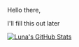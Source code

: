 Hello there,

I'll fill this out later

[![Luna's GitHub Stats](https://github-readme-stats.vercel.app/api?username=InLieuOfLuna&count_private=true&theme=github_dark)](https://github.com/InLieuOfLuna/)
